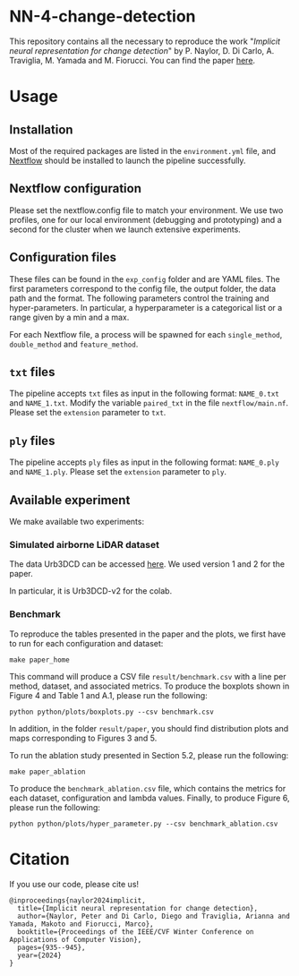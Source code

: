 # NN-4-change-detection

This repository contains all the necessary to reproduce the work "*Implicit neural representation for change detection*" by P. Naylor, D. Di Carlo, A. Traviglia, M. Yamada and M. Fiorucci.
You can find the paper [here](https://arxiv.org/abs/2307.15428).

# Usage

## Installation
Most of the required packages are listed in the `environment.yml` file, and [Nextflow](https://www.nextflow.io/) should be installed to launch the pipeline successfully.

## Nextflow configuration
Please set the nextflow.config file to match your environment.
We use two profiles, one for our local environment (debugging and prototyping) and a second for the cluster when we launch extensive experiments.
## Configuration files

These files can be found in the `exp_config` folder and are YAML files.
The first parameters correspond to the config file, the output folder, the data path and the format.
The following parameters control the training and hyper-parameters.
In particular, a hyperparameter is a categorical list or a range given by a min and a max.

For each Nextflow file, a process will be spawned for each `single_method`, `double_method` and `feature_method`.


## `txt` files

The pipeline accepts `txt` files as input in the following format: `NAME_0.txt` and `NAME_1.txt`.
Modify the variable `paired_txt` in the file `nextflow/main.nf`.
Please set the `extension` parameter to `txt`.

## `ply` files

The pipeline accepts `ply` files as input in the following format: `NAME_0.ply` and `NAME_1.ply`.
Please set the `extension` parameter to `ply`.

## Available experiment

We make available two experiments:

### Simulated airborne LiDAR dataset

The data Urb3DCD can be accessed [here](https://ieee-dataport.org/open-access/urb3dcd-urban-point-clouds-simulated-dataset-3d-change-detection). We used version 1 and 2 for the paper.

In particular, it is Urb3DCD-v2 for the colab.
### Benchmark
To reproduce the tables presented in the paper and the plots, we first have to run for each configuration and dataset:
```
make paper_home
```
This command will produce a CSV file `result/benchmark.csv` with a line per method, dataset, and associated metrics.
To produce the boxplots shown in Figure 4 and Table 1 and A.1, please run the following:
```
python python/plots/boxplots.py --csv benchmark.csv
```
In addition, in the folder `result/paper`, you should find distribution plots and maps corresponding to Figures 3 and 5.

To run the ablation study presented in Section 5.2, please run the following:
```
make paper_ablation
```
To produce the `benchmark_ablation.csv` file, which contains the metrics for each dataset, configuration and lambda values.
Finally, to produce Figure 6, please run the following:
```
python python/plots/hyper_parameter.py --csv benchmark_ablation.csv
```

# Citation
If you use our code, please cite us!
```
@inproceedings{naylor2024implicit,
  title={Implicit neural representation for change detection},
  author={Naylor, Peter and Di Carlo, Diego and Traviglia, Arianna and Yamada, Makoto and Fiorucci, Marco},
  booktitle={Proceedings of the IEEE/CVF Winter Conference on Applications of Computer Vision},
  pages={935--945},
  year={2024}
}
```

